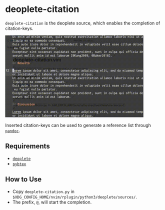 # deoplete-citation

`deoplete-citation` is the deoplete source, which enables the completion of citation-keys.

![sample movie](./mov/sample.gif)

Inserted citation-keys can be used to generate a reference list through [`pandoc`](https://pandoc.org/MANUAL.html#citations).

## Requirements

- [`deoplete`](https://github.com/Shougo/deoplete.nvim)
- [`pybtex`](https://pybtex.org)

## How to Use

- Copy `deoplete-citation.py` in `$XDG_CONFIG_HOME/nvim/rplugin/python3/deoplete/sources/`.
- The prefix, `@`, will start the completion.
